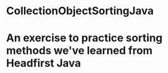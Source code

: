 # CollectionObjectSortingJava
# An exercise to practice sorting methods we've learned from Headfirst Java

